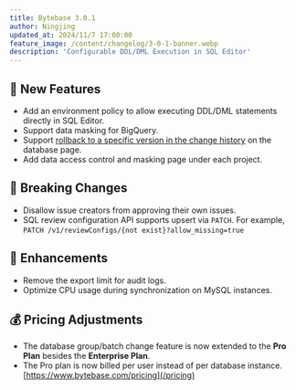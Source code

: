 ```yaml
---
title: Bytebase 3.0.1
author: Ningjing
updated_at: 2024/11/7 17:00:00
feature_image: /content/changelog/3-0-1-banner.webp
description: 'Configurable DDL/DML Execution in SQL Editor'
---
```


## 🚀 New Features

- Add an environment policy to allow executing DDL/DML statements directly in SQL Editor.
- Support data masking for BigQuery.
- Support [rollback to a specific version in the change history](/docs/change-database/change-history/) on the database page.
- Add data access control and masking page under each project.

## 🔔 Breaking Changes

- Disallow issue creators from approving their own issues.
- SQL review configuration API supports upsert via `PATCH`. For example, `PATCH /v1/reviewConfigs/{not exist}?allow_missing=true`

## 🎄 Enhancements

- Remove the export limit for audit logs.
- Optimize CPU usage during synchronization on MySQL instances.

## 💰 Pricing Adjustments

- The database group/batch change feature is now extended to the **Pro Plan** besides the **Enterprise Plan**.
- The Pro plan is now billed per user instead of per database instance. [https://www.bytebase.com/pricing](/pricing)

<IncludeBlock url="/docs/get-started/install/install-upgrade"></IncludeBlock>
